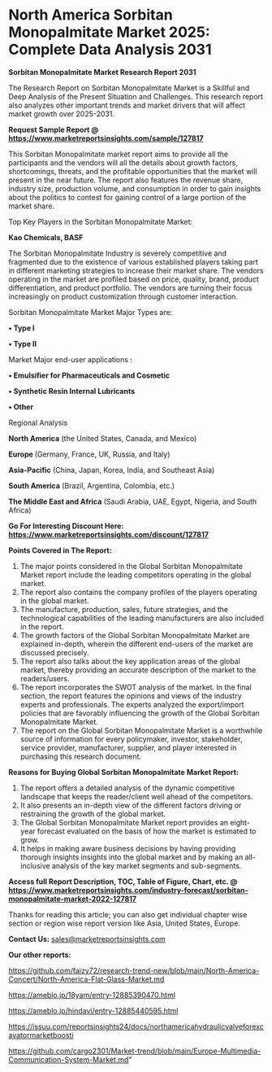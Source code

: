 # North America Sorbitan Monopalmitate Market 2025: Complete Data Analysis 2031

<strong>Sorbitan Monopalmitate Market Research Report 2031</strong>

The Research Report on Sorbitan Monopalmitate Market is a Skillful and Deep Analysis of the Present Situation and Challenges. This research report also analyzes other important trends and market drivers that will affect market growth over 2025-2031.

<strong>Request Sample Report @ <a href=https://www.marketreportsinsights.com/sample/127817>https://www.marketreportsinsights.com/sample/127817</a></strong>

This Sorbitan Monopalmitate market report aims to provide all the participants and the vendors will all the details about growth factors, shortcomings, threats, and the profitable opportunities that the market will present in the near future. The report also features the revenue share, industry size, production volume, and consumption in order to gain insights about the politics to contest for gaining control of a large portion of the market share.

Top Key Players in the Sorbitan Monopalmitate Market:

<strong>Kao Chemicals, BASF</strong>

The Sorbitan Monopalmitate Industry is severely competitive and fragmented due to the existence of various established players taking part in different marketing strategies to increase their market share. The vendors operating in the market are profiled based on price, quality, brand, product differentiation, and product portfolio. The vendors are turning their focus increasingly on product customization through customer interaction.

Sorbitan Monopalmitate Market Major Types are:

<strong>• Type I

• Type II</strong>

Market Major end-user applications :

<strong>• Emulsifier for Pharmaceuticals and Cosmetic

• Synthetic Resin Internal Lubricants

• Other</strong>

Regional Analysis

</u><strong><b>North America</b></strong> (the United States, Canada, and Mexico)

<strong><b>Europe </b></strong>(Germany, France, UK, Russia, and Italy)

<strong><b>Asia-Pacific</b></strong> (China, Japan, Korea, India, and Southeast Asia)

<strong><b>South America</b></strong> (Brazil, Argentina, Colombia, etc.)

<strong><b>The Middle East and Africa</b></strong> (Saudi Arabia, UAE, Egypt, Nigeria, and South Africa)

<strong>Go For Interesting Discount Here: <a href=https://www.marketreportsinsights.com/discount/127817>https://www.marketreportsinsights.com/discount/127817</a></strong>

<strong>Points Covered in The Report:</strong>
<ol>
  <li>The major points considered in the Global Sorbitan Monopalmitate Market report include the leading competitors operating in the global market.</li>
  <li>The report also contains the company profiles of the players operating in the global market.</li>
  <li>The manufacture, production, sales, future strategies, and the technological capabilities of the leading manufacturers are also included in the report.</li>
  <li>The growth factors of the Global Sorbitan Monopalmitate Market are explained in-depth, wherein the different end-users of the market are discussed precisely.</li>
  <li>The report also talks about the key application areas of the global market, thereby providing an accurate description of the market to the readers/users.</li>
  <li>The report incorporates the SWOT analysis of the market. In the final section, the report features the opinions and views of the industry experts and professionals. The experts analyzed the export/import policies that are favorably influencing the growth of the Global Sorbitan Monopalmitate Market.</li>
  <li>The report on the Global Sorbitan Monopalmitate Market is a worthwhile source of information for every policymaker, investor, stakeholder, service provider, manufacturer, supplier, and player interested in purchasing this research document.</li>
</ol>
<strong>Reasons for Buying Global Sorbitan Monopalmitate Market Report:</strong>

<ol>
  <li>The report offers a detailed analysis of the dynamic competitive landscape that keeps the reader/client well ahead of the competitors.</li>
  <li>It also presents an in-depth view of the different factors driving or restraining the growth of the global market.</li>
  <li>The Global Sorbitan Monopalmitate Market report provides an eight-year forecast evaluated on the basis of how the market is estimated to grow.</li>
  <li>It helps in making aware business decisions by having providing thorough insights insights into the global market and by making an all-inclusive analysis of the key market segments and sub-segments.</li>
</ol>
<strong>Access full Report Description, TOC, Table of Figure, Chart, etc. @ <a href=https://www.marketreportsinsights.com/industry-forecast/sorbitan-monopalmitate-market-2022-127817>https://www.marketreportsinsights.com/industry-forecast/sorbitan-monopalmitate-market-2022-127817</a></strong>


Thanks for reading this article; you can also get individual chapter wise section or region wise report version like Asia, United States, Europe.

<strong>Contact Us:</strong>
sales@marketreportsinsights.com

<strong>Our other reports:</strong>

<a href=https://github.com/faizy72/research-trend-new/blob/main/North-America-Concert/North-America-Flat-Glass-Market.md>https://github.com/faizy72/research-trend-new/blob/main/North-America-Concert/North-America-Flat-Glass-Market.md</a>

<a href=https://ameblo.jp/18yam/entry-12885390470.html>https://ameblo.jp/18yam/entry-12885390470.html</a>

<a href=https://ameblo.jp/hindavi/entry-12885440595.html>https://ameblo.jp/hindavi/entry-12885440595.html</a>

<a href=https://issuu.com/reportsinsights24/docs/northamericahydraulicvalveforexcavatormarketboosti>https://issuu.com/reportsinsights24/docs/northamericahydraulicvalveforexcavatormarketboosti</a>

<a href=https://github.com/cargo2301/Market-trend/blob/main/Europe-Multimedia-Communication-System-Market.md>https://github.com/cargo2301/Market-trend/blob/main/Europe-Multimedia-Communication-System-Market.md</a>"
